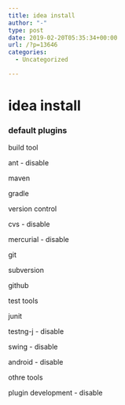 ```yaml
---
title: idea install
author: "-"
type: post
date: 2019-02-20T05:35:34+00:00
url: /?p=13646
categories:
  - Uncategorized

---
```

# idea install
### default plugins

build tool
  
ant - disable
  
maven
  
gradle

version control
  
cvs - disable
  
mercurial - disable
  
git
  
subversion
  
github

test tools
  
junit
  
testng-j - disable

swing - disable
  
android - disable
  
othre tools

plugin development - disable